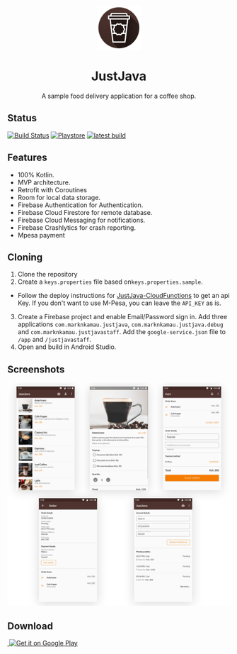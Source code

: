 <p align="center">
	<img
		width="100"
		alt="Logo"
		src="/images/just_java_logo.png">
</p>
<h1 align="center">
	JustJava
</h1>
<p align="center">
A sample food delivery application for a coffee shop.
</p>

## Status

[![Build Status](https://app.bitrise.io/app/c373b1aa540acc1c/status.svg?token=u-KpJIBnS_0TQUtBtYNEJQ&branch=master)](https://app.bitrise.io/app/c373b1aa540acc1c)
[![Playstore](https://img.shields.io/badge/Download-Playstore-brightgreen.svg)](https://play.google.com/store/apps/details?id=com.marknkamau.justjava)
[![latest build](https://img.shields.io/badge/Download-Latest%20build-brightgreen.svg)](https://skyll.marknjunge.com/justjava?redirect=true)

## Features

- 100% Kotlin.
- MVP architecture.
- Retrofit with Coroutines
- Room for local data storage.
- Firebase Authentication for Authentication.
- Firebase Cloud Firestore for remote database.
- Firebase Cloud Messaging for notifications.
- Firebase Crashlytics for crash reporting.
- Mpesa payment

## Cloning

1. Clone the repository
2. Create a `keys.properties` file based on`keys.properties.sample`.

- Follow the deploy instructions for [JustJava-CloudFunctions](https://github.com/MarkNjunge/JustJava-CloudFunctions)
  to get an api Key. If you don't want to use M-Pesa, you can leave the `API_KEY` as is.

3. Create a Firebase project and enable Email/Password sign in. Add three applications `com.marknkamau.justjava`, `com.marknkamau.justjava.debug` and `com.marknkamau.justjavastaff`. Add the `google-service.json` file to `/app` and `/justjavastaff`.
4. Open and build in Android Studio.

## Screenshots

![App](/images/branding.png)

## Download

<a href='https://play.google.com/store/apps/details?id=com.marknkamau.justjava'>
​    <img alt='Get it on Google Play' 
​         src='https://play.google.com/intl/en_us/badges/images/generic/en_badge_web_generic.png'
​         height="116" width="300"/>
</a>
